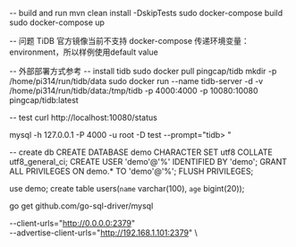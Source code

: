 
-- build and run 
mvn clean install -DskipTests
sudo docker-compose build
sudo docker-compose up

-- 问题
TiDB 官方镜像当前不支持 docker-compose 传递环境变量：environment，所以样例使用default value




-- 外部部署方式参考
-- install tidb
sudo docker pull pingcap/tidb
mkdir -p /home/pi314/run/tidb/data
sudo docker run --name tidb-server -d -v /home/pi314/run/tidb/data:/tmp/tidb -p 4000:4000 -p 10080:10080 pingcap/tidb:latest

-- test
curl http://localhost:10080/status

mysql -h 127.0.0.1 -P 4000 -u root -D test --prompt="tidb> "


-- create db
CREATE DATABASE demo CHARACTER SET utf8 COLLATE utf8_general_ci;
CREATE USER 'demo'@'%' IDENTIFIED BY 'demo';
GRANT ALL PRIVILEGES ON demo.* TO 'demo'@'%';
FLUSH PRIVILEGES;

use demo;
create table users(`name` varchar(100), `age` bigint(20));

go get github.com/go-sql-driver/mysql
       


 --client-urls="http://0.0.0.0:2379" \
 --advertise-client-urls="http://192.168.1.101:2379" \